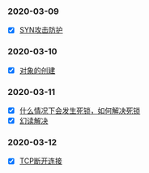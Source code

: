### 2020-03-09
- [x] [SYN攻击防护](https://github.com/guaguaguaxia/StudyNotes/blob/master/CHECK%20IN%20EVERYDAY/20210309.md)
### 2020-03-10
- [x] [对象的创建](https://github.com/guaguaguaxia/StudyNotes/blob/master/CHECK%20IN%20EVERYDAY/20210310.md)
### 2020-03-11
- [x] [什么情况下会发生死锁，如何解决死锁](https://github.com/guaguaguaxia/StudyNotes/blob/master/CHECK%20IN%20EVERYDAY/20210311.md)
- [x] [幻读解决](https://github.com/guaguaguaxia/StudyNotes/blob/master/CHECK%20IN%20EVERYDAY/20210311.md)
### 2020-03-12
- [x] [TCP断开连接](https://github.com/guaguaguaxia/StudyNotes/blob/master/CHECK%20IN%20EVERYDAY/20210312.md)
